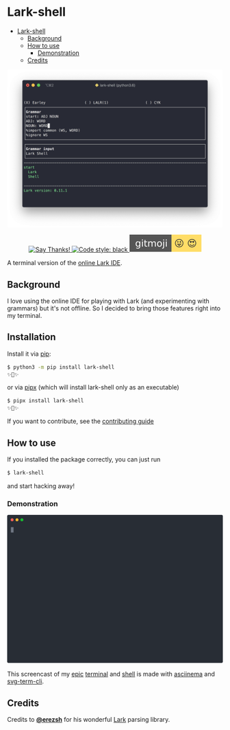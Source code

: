 # Lark-shell
<!-- TOC depthFrom:1 depthTo:6 withLinks:1 updateOnSave:1 orderedList:0 -->

- [Lark-shell](#lark-shell)
	- [Background](#background)
	- [How to use](#how-to-use)
		- [Demonstration](#demonstration)
	- [Credits](#credits)

<!-- /TOC -->

![Vanity Image](https://raw.githubusercontent.com/ThatXliner/lark_shell/master/assets/feature.png)

<p align="center">
    <a href="https://saythanks.io/to/bryan.hu.2020@gmail.com">
        <img src="https://img.shields.io/badge/Say%20Thanks-!-1EAEDB.svg" alt="Say Thanks!">
    </a>
    <a href="https://github.com/psf/black">
        <img src="https://img.shields.io/badge/code%20style-black-000000.svg" alt="Code style: black">
    </a>
    <a href="https://gitmoji.carloscuesta.me">
        <img src="https://raw.githubusercontent.com/ThatXliner/gitmoji/master/public/static/gitmoji_badge.svg" alt="Gitmoji">
    </a>
</p>

A terminal version of the [online Lark IDE][1].

## Background

I love using the online IDE for playing with Lark (and experimenting with grammars) but <!--it's really minimal
and -->it's not offline. So I decided to bring those features right into my terminal.

## Installation

Install it via [pip][4]:

```bash
$ python3 -m pip install lark-shell
✨🍰✨
```
or via [pipx][5] (which will install lark-shell only as an executable)

```bash
$ pipx install lark-shell
✨🍰✨
```

If you want to contribute, see the [contributing guide](https://github.com/ThatXliner/lark_shell/blob/master/CONTRIBUTING.md)

## How to use

If you installed the package correctly, you can just run

```bash
$ lark-shell
```

and start hacking away!

### Demonstration

![A demo of using lark-shell](https://raw.githubusercontent.com/ThatXliner/lark_shell/master/assets/demo.svg)

This screencast of my [epic][8] [terminal][7] and [shell][6] is made with [asciinema][4] and [svg-term-cli][5].

## Credits

Credits to [**@erezsh**][2] for his wonderful [Lark][3] parsing library.


[1]: https://lark-parser.github.io/lark/ide/app.html
[2]: https://github.com/erezsh
[3]: https://github.com/lark-parser/lark
[4]: https://github.com/asciinema/asciinema
[5]: https://github.com/marionebl/svg-term-cli
[6]: https://github.com/ohmyzsh/ohmyzsh/
[7]: https://iterm2.com/
[8]: https://www.dictionary.com/browse/epic "troll"
